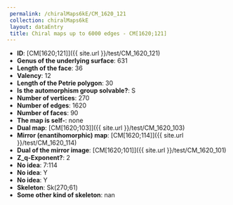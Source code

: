 ```yaml
--- 
 permalink: /chiralMaps6kE/CM_1620_121 
 collection: chiralMaps6kE
 layout: dataEntry
 title: Chiral maps up to 6000 edges - CM[1620;121]
---
```


- **ID**: [CM[1620;121]]({{ site.url }}/test/CM_1620_121)
- **Genus of the underlying surface**: 631
- **Length of the face**: 36
- **Valency**: 12
- **Length of the Petrie polygon**: 30
- **Is the automorphism group solvable?**: S
- **Number of vertices**: 270
- **Number of edges**: 1620
- **Number of faces**: 90
- **The map is self-**: none
- **Dual map**: [CM[1620;103]]({{ site.url }}/test/CM_1620_103)
- **Mirror (enantihomorphic) map**: [CM[1620;114]]({{ site.url }}/test/CM_1620_114)
- **Dual of the mirror image**: [CM[1620;101]]({{ site.url }}/test/CM_1620_101)
- **Z_q-Exponent?**: 2
- **No idea**:  7:114
- **No idea**: Y
- **No idea**: Y
- **Skeleton**: Sk(270;61)
- **Some other kind of skeleton**: nan
